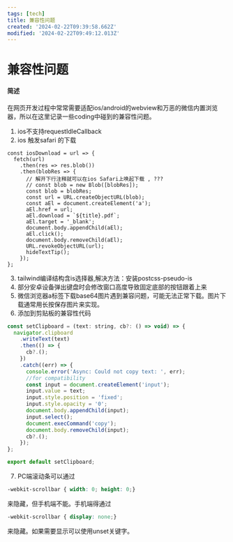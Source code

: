 ```yaml
---
tags: [tech]
title: 兼容性问题
created: '2024-02-22T09:39:58.662Z'
modified: '2024-02-22T09:49:12.013Z'
---
```


# 兼容性问题

#### 简述
在网页开发过程中常常需要适配ios/android的webview和万恶的微信内置浏览器，所以在这里记录一些coding中碰到的兼容性问题。  


1. ios不支持requestIdleCallback
2. ios 触发safari 的下载
```
const iosDownload = url => {
  fetch(url)
    .then(res => res.blob())
    .then(blobRes => {
      // 解开下行注释就可以在ios Safari上唤起下载 , ???
      // const blob = new Blob([blobRes]);
      const blob = blobRes;
      const url = URL.createObjectURL(blob);
      const aEl = document.createElement('a');
      aEl.href = url;
      aEl.download = `${title}.pdf`;
      aEl.target = '_blank';
      document.body.appendChild(aEl);
      aEl.click();
      document.body.removeChild(aEl);
      URL.revokeObjectURL(url);
      hideTextTip();
    });
};
```
3. tailwind编译结构含is选择器,解决方法：安装postcss-pseudo-is
4. 部分安卓设备弹出键盘时会修改窗口高度导致固定底部的按钮跟着上来
5. 微信浏览器a标签下载base64图片遇到兼容问题，可能无法正常下载。图片下载通常用长按保存图片来实现。
6. 添加到剪贴板的兼容性代码 
```javascript
const setClipboard = (text: string, cb?: () => void) => {
  navigator.clipboard
    .writeText(text)
    .then(() => {
      cb?.();
    })
    .catch((err) => {
      console.error('Async: Could not copy text: ', err);
      //for compatibility
      const input = document.createElement('input');
      input.value = text;
      input.style.position = 'fixed';
      input.style.opacity = '0';
      document.body.appendChild(input);
      input.select();
      document.execCommand('copy');
      document.body.removeChild(input);
      cb?.();
    });
};

export default setClipboard;
```
7. PC端滚动条可以通过
```css
-webkit-scrollbar { width: 0; height: 0;}
``````
来隐藏，但手机端不能。手机端得通过
```css
-webkit-scrollbar { display: none;}
```
来隐藏。如果需要显示可以使用unset关键字。 

